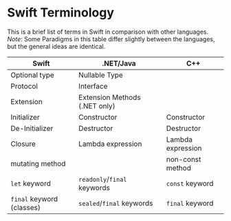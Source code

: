 # Swift Terminology

This is a brief list of terms in Swift in comparison with other languages. *Note*: Some Paradigms in this table differ slightly between the languages, but the general ideas are identical.

| Swift                     | .NET/Java                     | C++               |
|---------------------------|-------------------------------|-------------------|
| Optional type             | Nullable Type                 |                   |
| Protocol                  | Interface                     |                   |
| Extension                 | Extension Methods (.NET only) |                   |
| Initializer               | Constructor                   | Constructor       |
| De-Initializer            | Destructor                    | Destructor        |
| Closure                   | Lambda expression             | Lambda expression |
| mutating method           |                               | non-const method  |
| `let` keyword             | `readonly`/`final` keywords   | `const` keyword   |
| `final` keyword (classes) | `sealed`/`final` keywords     | `final` keyword   |
